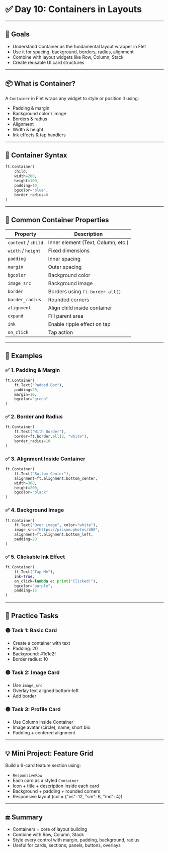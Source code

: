 # ✅ Day 10: Containers in Layouts

---

## 🎯 Goals

- Understand Container as the fundamental layout wrapper in Flet
- Use it for spacing, background, borders, radius, alignment
- Combine with layout widgets like Row, Column, Stack
- Create reusable UI card structures

---

## 📦 What is Container?

A `Container` in Flet wraps any widget to style or position it using:
- Padding & margin
- Background color / image
- Borders & radius
- Alignment
- Width & height
- Ink effects & tap handlers

---

## 🔧 Container Syntax

```python
ft.Container(
    child,
    width=200,
    height=100,
    padding=10,
    bgcolor="blue",
    border_radius=8
)
```

---

## 🔹 Common Container Properties

| Property         | Description                                |
|------------------|--------------------------------------------|
| `content` / `child` | Inner element (Text, Column, etc.)       |
| `width` / `height` | Fixed dimensions                          |
| `padding`         | Inner spacing                             |
| `margin`          | Outer spacing                             |
| `bgcolor`         | Background color                          |
| `image_src`       | Background image                          |
| `border`          | Borders using `ft.border.all()`           |
| `border_radius`   | Rounded corners                           |
| `alignment`       | Align child inside container              |
| `expand`          | Fill parent area                          |
| `ink`             | Enable ripple effect on tap               |
| `on_click`        | Tap action                                |

---

## 🧪 Examples

### ✅ 1. Padding & Margin

```python
ft.Container(
    ft.Text("Padded Box"),
    padding=20,
    margin=10,
    bgcolor="green"
)
```

### ✅ 2. Border and Radius

```python
ft.Container(
    ft.Text("With Border"),
    border=ft.border.all(2, "white"),
    border_radius=10
)
```

### ✅ 3. Alignment Inside Container

```python
ft.Container(
    ft.Text("Bottom Center"),
    alignment=ft.alignment.bottom_center,
    width=300,
    height=200,
    bgcolor="black"
)
```

### ✅ 4. Background Image

```python
ft.Container(
    ft.Text("Over image", color="white"),
    image_src="https://picsum.photos/400",
    alignment=ft.alignment.bottom_left,
    padding=20
)
```

### ✅ 5. Clickable Ink Effect

```python
ft.Container(
    ft.Text("Tap Me"),
    ink=True,
    on_click=lambda e: print("Clicked!"),
    bgcolor="purple",
    padding=15
)
```

---

## 🧠 Practice Tasks

### 🟡 Task 1: Basic Card
- Create a container with text
- Padding: 20
- Background: #1e1e2f
- Border radius: 10

### 🟡 Task 2: Image Card
- Use `image_src`
- Overlay text aligned bottom-left
- Add border

### 🟡 Task 3: Profile Card
- Use Column inside Container
- Image avatar (circle), name, short bio
- Padding + centered alignment

---

## 💡 Mini Project: Feature Grid

Build a 6-card feature section using:

- `ResponsiveRow`
- Each card as a styled `Container`
- Icon + title + description inside each card
- Background + padding + rounded corners
- Responsive layout (col = {"xs": 12, "sm": 6, "md": 4})

---

## 🔚 Summary

- Containers = core of layout building
- Combine with Row, Column, Stack
- Style every control with margin, padding, background, radius
- Useful for cards, sections, panels, buttons, overlays
